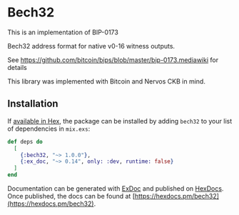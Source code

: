 # Bech32

  This is an implementation of BIP-0173

  Bech32 address format for native v0-16 witness outputs.

  See https://github.com/bitcoin/bips/blob/master/bip-0173.mediawiki for details
  
  This library was implemented with Bitcoin and Nervos CKB in mind.

## Installation

If [available in Hex](https://hex.pm/docs/publish), the package can be installed
by adding `bech32` to your list of dependencies in `mix.exs`:

```elixir
def deps do
  [
    {:bech32, "~> 1.0.0"},
    {:ex_doc, "~> 0.14", only: :dev, runtime: false}
  ]
end
```

Documentation can be generated with [ExDoc](https://github.com/elixir-lang/ex_doc)
and published on [HexDocs](https://hexdocs.pm). Once published, the docs can
be found at [https://hexdocs.pm/bech32](https://hexdocs.pm/bech32).


